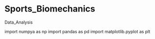# Sports_Biomechanics
Data_Analysis

import numpya as np 
import pandas as pd 
import matplotlib.pyplot as plt 
